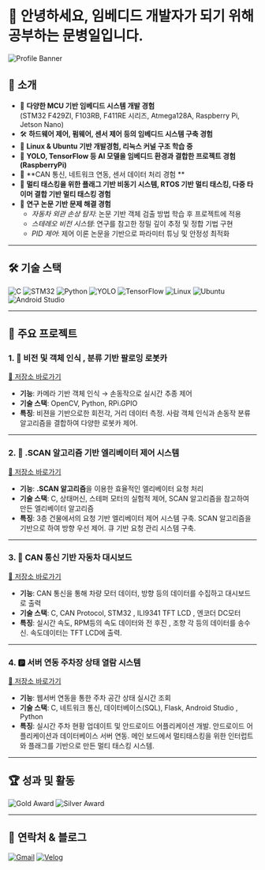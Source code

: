 # 👋 안녕하세요, 임베디드 개발자가 되기 위해 공부하는 문병일입니다.

![Profile Banner](https://capsule-render.vercel.app/api?type=waving&color=0:0f2027,100:2c5364&height=200&text=Welcome%20to%20My%20GitHub&fontSize=40&fontColor=ffffff)


## 🚀 소개
- 🔧 **다양한 MCU 기반 임베디드 시스템 개발 경험**  
  (STM32 F429ZI, F103RB, F411RE 시리즈, Atmega128A, Raspberry Pi, Jetson Nano)  
- 🛠 **하드웨어 제어, 펌웨어, 센서 제어 등의 임베디드 시스템 구축 경험**  
- 🐧 **Linux & Ubuntu 기반 개발경험, 리눅스 커널 구조 학습 중**  
- 🤖 **YOLO, TensorFlow 등 AI 모델을 임베디드 환경과 결합한 프로젝트 경험(RaspberryPi)**  
- 📡 **CAN 통신, 네트워크 연동, 센서 데이터 처리 경험 **  
- 🌱 **멀티 태스킹을 위한 플래그 기반 비동기 시스템, RTOS 기반 멀티 태스킹, 다중 타이머 결합 기반 멀티 태스킹 경험**
- 📖 **연구 논문 기반 문제 해결 경험**  
  - *자동차 외관 손상 탐지*: 논문 기반 객체 검출 방법 학습 후 프로젝트에 적용
  - *스테레오 비전 시스템*: 연구를 참고한 정밀 깊이 추정 및 정합 기법 구현 
  - *PID 제어*: 제어 이론 논문을 기반으로 파라미터 튜닝 및 안정성 최적화 


---

## 🛠 기술 스택
![C](https://img.shields.io/badge/C-00599C?style=flat&logo=c&logoColor=white)
![STM32](https://img.shields.io/badge/STM32-03234B?style=flat&logo=stmicroelectronics&logoColor=white)
![Python](https://img.shields.io/badge/Python-3776AB?style=flat&logo=python&logoColor=white)
![YOLO](https://img.shields.io/badge/YOLO-FF6F00?style=flat&logo=ai&logoColor=white)
![TensorFlow](https://img.shields.io/badge/TensorFlow-FF6F00?style=flat&logo=tensorflow&logoColor=white)
![Linux](https://img.shields.io/badge/Linux-FCC624?style=flat&logo=linux&logoColor=black)
![Ubuntu](https://img.shields.io/badge/Ubuntu-E95420?style=flat&logo=ubuntu&logoColor=white)
![Android Studio](https://img.shields.io/badge/Android%20Studio-3DDC84?style=flat&logo=androidstudio&logoColor=white)

---

## 📂 주요 프로젝트

### 1. 🤖 비전 및 객체 인식 , 분류 기반 팔로잉 로봇카  
[🔗 저장소 바로가기](https://github.com/david1597-embedded/aumo_reco_project)  
- **기능**: 카메라 기반 객체 인식 → 손동작으로 실시간 추종 제어  
- **기술 스택**: OpenCV, Python, RPi.GPIO
- **특징**: 비젼을 기반으로한 회전각, 거리 데이터 측정. 사람 객체 인식과 손동작 분류 알고리즘을 결합하여 다양한 로봇카 제어.

---

### 2. 🏢 .SCAN 알고리즘 기반 엘리베이터 제어 시스템  
[🔗 저장소 바로가기](https://github.com/david1597-embedded/elevatorproject)  
- **기능**: **.SCAN 알고리즘**을 이용한 효율적인 엘리베이터 요청 처리  
- **기술 스택**: C, 상태머신, 스테퍼 모터의 실험적 제어, SCAN 알고리즘을 참고하여 만든 엘리베이터 알고리즘  
- **특징**: 3층 건물에서의 요청 기반 엘리베이터 제어 시스템 구축. SCAN 알고리즘을 기반으로 하여 방향 우선 제어. 큐 기반 요청 관리 시스템 구축.

---

### 3. 🚗 CAN 통신 기반 자동차 대시보드  
[🔗 저장소 바로가기](https://github.com/david1597-embedded/can_project)  
- **기능**: CAN 통신을 통해 차량 모터 데이터, 방향 등의 데이터를 수집하고 대시보드로 출력  
- **기술 스택**: C, CAN Protocol, STM32  , ILI9341 TFT LCD , 엔코더 DC모터
- **특징**: 실시간 속도, RPM등의 속도 데이터와 전 후진 , 조향 각 등의 데이터를 송수신. 속도데이터는 TFT LCD에 출력.

---

### 4. 🅿️ 서버 연동 주차장 상태 열람 시스템  
[🔗 저장소 바로가기](https://github.com/david1597-embedded/parkinglot_project)  
- **기능**: 웹서버 연동을 통한 주차 공간 상태 실시간 조회  
- **기술 스택**: C, 네트워크 통신, 데이터베이스(SQL), Flask, Android Studio , Python  
- **특징**: 실시간 주차 현황 업데이트 및 안드로이드 어플리케이션 개발. 안드로이드 어플리케이션과 데이터베이스 서버 연동.
            메인 보드에서 멀티태스킹을 위한 인터럽트와 플래그를 기반으로 만든 멀티 태스킹 시스템.

---

## 🏆 성과 및 활동
![Gold Award](https://img.shields.io/badge/졸업%20프로젝트-금상-FFD700?style=for-the-badge&logo=medal&logoColor=white)
![Silver Award](https://img.shields.io/badge/Intel%20Edge%20AI%20SW%20아카데미%20프로젝트-은상-C0C0C0?style=for-the-badge&logo=intel&logoColor=white)

---

## 🔗 연락처 & 블로그
[![Gmail](https://img.shields.io/badge/Gmail-D14836?style=flat&logo=gmail&logoColor=white)](mailto:kkhyun3131@gmail.com)
[![Velog](https://img.shields.io/badge/Velog-20C997?style=flat&logo=velog&logoColor=white)](https://velog.io/@david1597/posts)


